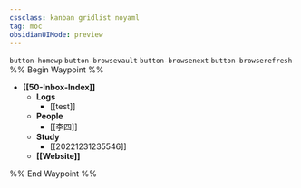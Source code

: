 ```yaml
---
cssclass: kanban gridlist noyaml
tag: moc
obsidianUIMode: preview
---
```

`button-homewp`  `button-browsevault`  `button-browsenext` `button-browserefresh`
%% Begin Waypoint %%
- **[[50-Inbox-Index]]**
	- **Logs**
		- [[test]]
	- **People**
		- [[李四]]
	- **Study**
		- [[20221231235546]]
	- **[[Website]]**

%% End Waypoint %%
